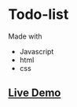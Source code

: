 # Todo-list

Made with
- Javascript
- html
- css

## [Live Demo](https://satogo1.github.io/Todo-list/)
